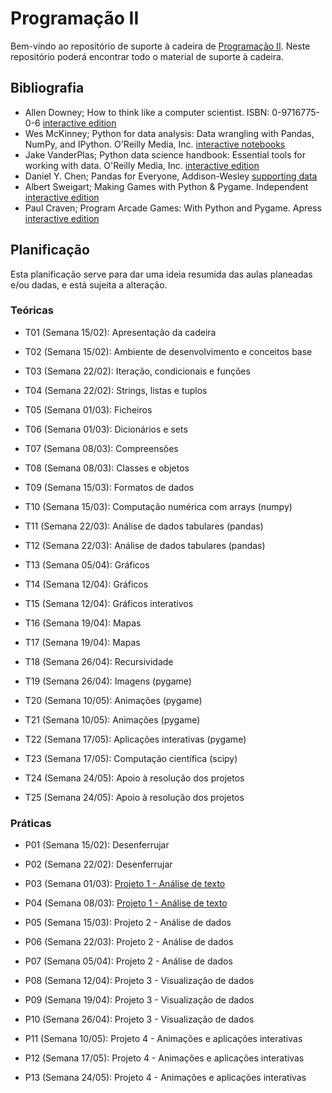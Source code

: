 # Programação II

Bem-vindo ao repositório de suporte à cadeira de [Programação II](https://sigarra.up.pt/fcup/pt/ucurr_geral.ficha_uc_view?pv_ocorrencia_id=464142).
Neste repositório poderá encontrar todo o material de suporte à cadeira.

## Bibliografia

- Allen Downey; How to think like a computer scientist. ISBN: 0-9716775-0-6 [interactive edition](https://runestone.academy/runestone/books/published/thinkcspy/index.html) 
- Wes McKinney; Python for data analysis: Data wrangling with Pandas, NumPy, and IPython. O'Reilly Media, Inc. [interactive notebooks](https://github.com/wesm/pydata-book)
- Jake VanderPlas; Python data science handbook: Essential tools for working with data. O'Reilly Media, Inc. [interactive edition](https://jakevdp.github.io/PythonDataScienceHandbook/)
- Daniel Y. Chen; Pandas for Everyone, Addison-Wesley [supporting data](https://github.com/chendaniely/pandas_for_everyone)
- Albert Sweigart; Making Games with Python & Pygame. Independent [interactive edition](https://inventwithpython.com/pygame/)
- Paul Craven; Program Arcade Games: With Python and Pygame. Apress [interactive edition](http://programarcadegames.com/)

## Planificação

Esta planificação serve para dar uma ideia resumida das aulas planeadas e/ou dadas, e está sujeita a alteração.

### Teóricas

* T01 (Semana 15/02): Apresentação da cadeira
* T02 (Semana 15/02): Ambiente de desenvolvimento e conceitos base
* T03 (Semana 22/02): Iteração, condicionais e funções 
* T04 (Semana 22/02): Strings, listas e tuplos
* T05 (Semana 01/03): Ficheiros
* T06 (Semana 01/03): Dicionários e sets
* T07 (Semana 08/03): Compreensões
* T08 (Semana 08/03): Classes e objetos

* T09 (Semana 15/03): Formatos de dados 
* T10 (Semana 15/03): Computação numérica com arrays (numpy)
* T11 (Semana 22/03): Análise de dados tabulares (pandas)
* T12 (Semana 22/03): Análise de dados tabulares (pandas)
* T13 (Semana 05/04): Gráficos

* T14 (Semana 12/04): Gráficos
* T15 (Semana 12/04): Gráficos interativos
* T16 (Semana 19/04): Mapas
* T17 (Semana 19/04): Mapas
* T18 (Semana 26/04): Recursividade
* T19 (Semana 26/04): Imagens (pygame)

* T20 (Semana 10/05): Animações (pygame)
* T21 (Semana 10/05): Animações (pygame)
* T22 (Semana 17/05): Aplicações interativas (pygame)
* T23 (Semana 17/05): Computação científica (scipy)
* T24 (Semana 24/05): Apoio à resolução dos projetos
* T25 (Semana 24/05): Apoio à resolução dos projetos

### Práticas

* P01 (Semana 15/02): Desenferrujar
* P02 (Semana 22/02): Desenferrujar
* P03 (Semana 01/03): [Projeto 1 - Análise de texto](projetos/Projeto1.ipynb)
* P04 (Semana 08/03): [Projeto 1 - Análise de texto](projetos/Projeto1.ipynb)

* P05 (Semana 15/03): Projeto 2 - Análise de dados
* P06 (Semana 22/03): Projeto 2 - Análise de dados
* P07 (Semana 05/04): Projeto 2 - Análise de dados

* P08 (Semana 12/04): Projeto 3 - Visualização de dados
* P09 (Semana 19/04): Projeto 3 - Visualização de dados
* P10 (Semana 26/04): Projeto 3 - Visualização de dados

* P11 (Semana 10/05): Projeto 4 - Animações e aplicações interativas
* P12 (Semana 17/05): Projeto 4 - Animações e aplicações interativas
* P13 (Semana 24/05): Projeto 4 - Animações e aplicações interativas

